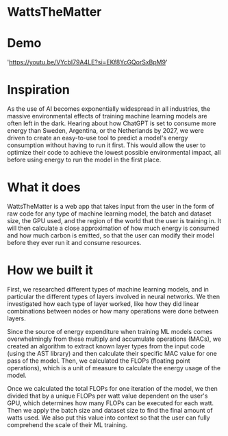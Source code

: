 # WattsTheMatter

# Demo
'https://youtu.be/VYcbI79A4LE?si=EKf8YcGQorSxBpM9'

# Inspiration
As the use of AI becomes exponentially widespread in all industries, the massive environmental effects of training machine learning models are often left in the dark. Hearing about how ChatGPT is set to consume more energy than Sweden, Argentina, or the Netherlands by 2027, we were driven to create an easy-to-use tool to predict a model's energy consumption without having to run it first. This would allow the user to optimize their code to achieve the lowest possible environmental impact, all before using energy to run the model in the first place.

# What it does
WattsTheMatter is a web app that takes input from the user in the form of raw code for any type of machine learning model, the batch and dataset size, the GPU used, and the region of the world that the user is training in. It will then calculate a close approximation of how much energy is consumed and how much carbon is emitted, so that the user can modify their model before they ever run it and consume resources.

# How we built it
First, we researched different types of machine learning models, and in particular the different types of layers involved in neural networks. We then investigated how each type of layer worked, like how they did linear combinations between nodes or how many operations were done between layers.

Since the source of energy expenditure when training ML models comes overwhelmingly from these multiply and accumulate operations (MACs), we created an algorithm to extract known layer types from the input code (using the AST library) and then calculate their specific MAC value for one pass of the model. Then, we calculated the FLOPs (floating point operations), which is a unit of measure to calculate the energy usage of the model.

Once we calculated the total FLOPs for one iteration of the model, we then divided that by a unique FLOPs per watt value dependent on the user's GPU, which determines how many FLOPs can be executed for each watt. Then we apply the batch size and dataset size to find the final amount of watts used. We also put this value into context so that the user can fully comprehend the scale of their ML training.

